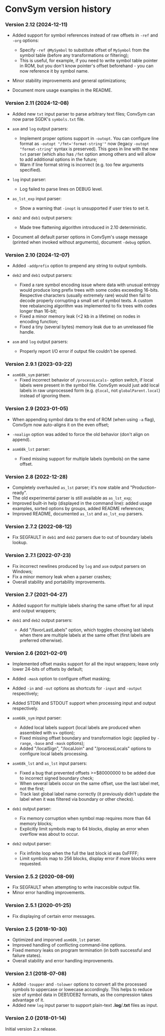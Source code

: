 
# ConvSym version history

### Version 2.12 (2024-12-11)

* Added support for symbol references instead of raw offsets in `-ref` and `-org` options:
  - Specify `-ref @MySymbol` to substitute offset of `MySymbol` from the symbol table (before any transformations or filtering);
  - This is useful, for example, if you need to write symbol table pointer in ROM, but you don't know pointer's offset beforehand - you can now reference it by symbol name.

* Minor stability improvements and general optimizations;
* Document more usage examples in the README.

### Version 2.11 (2024-12-08)

* Added new `txt` input parser to parse arbitrary text files; ConvSym can now parse SGDK's `symbols.txt` file.

* `asm` and `log` output parsers:
  - Implement proper options support in `-outopt`. You can configure line format as `-outopt "/fmt='format-string'"` now (legacy `-outopt "format-string"` syntax is preserved). This goes in line with the new `txt` parser (which also has `/fmt` option among others and will allow to add additional options in the future;
  - Warn if line format string is incorrect (e.g. too few arguments specified).

* `log` input parser:
  - Log failed to parse lines on DEBUG level.

* `as_lst_exp` input parser:
  - Show a warning that `-inopt` is unsupported if user tries to set it.

* `deb2` and `deb1` output parsers:
  - Made tree flattening algorithm introduced in 2.10 deterministic.

* Document all default parser options in ConvSym's usage message (printed when invoked without arguments), document `-debug` option.

### Version 2.10 (2024-12-07)

* Added `-addprefix` option to prepend any string to output symbols.

* `deb2` and `deb1` output parsers:
  - Fixed a rare symbol encoding issue where data with unusual entropy would produce long prefix trees with some codes exceeding 16-bits. Respective characters (usually extremely rare) would then fail to decode properly corrupting a small set of symbol texts. A custom tree rebalancing algorithm was implemented to fix trees with codes longer than 16-bit;
  - Fixed a minor memory leak (<2 kb in a lifetime) on nodes in encoding function;
  - Fixed a tiny (several bytes) memory leak due to an unreleased file handle.

* `asm` and `log` output parsers:
  - Properly report I/O error if output file couldn't be opened.

### Version 2.9.1 (2023-03-22)

* `asm68k_sym` parser:
  - Fixed incorrect behavior of `/processLocals-` option switch, if local labels were present in the symbol file. ConvSym would just add local labels in raw unprocessed form (e.g. `@local`, not `globalParent.local`) instead of ignoring them.

### Version 2.9 (2023-01-05)

* When appending symbol data to the end of ROM (when using `-a` flag), ConvSym now auto-aligns it on the even offset;
* `-noalign` option was added to force the old behavior (don't align on append).

* `asm68k_lst` parser:
  - Fixed missing support for multiple labels (symbols) on the same offset.

### Version 2.8 (2022-12-28)

* Completely overhauled `as_lst` parser; it's now stable and "Production-ready".
* The old experimental parser is still available as `as_lst_exp`;
* Improved built-in help (displayed in the command line): added usage examples, sorted options by groups, added README references;
* Improved README, documented `as_lst` and `as_lst_exp` parsers.

### Version 2.7.2 (2022-08-12)

* Fix SEGFAULT in `deb1` and `deb2` parsers due to out of boundary labels lookup.

### Version 2.7.1 (2022-07-23)

* Fix incorrect newlines produced by `log` and `asm` output parsers on Windows;
* Fix a minor memory leak when a parser crashes;
* Overall stability and portability improvements.

### Version 2.7 (2021-04-27)

* Added support for multiple labels sharing the same offset for all input and output wrappers;

* `deb1` and `deb2` output parsers:
	- Add "/favorLastLabels" option, which toggles choosing last labels when there are multiple labels at the same offset (first labels are preferred otherwise).

### Version 2.6 (2021-02-01)

* Implemented offset masks support for all the input wrappers; leave only lower 24-bits of offsets by default;
* Added `-mask` option to configure offset masking;
* Added `-in` and `-out` options as shortcuts for `-input` and `-output` respectively;
* Added STDIN and STDOUT support when processing input and output respectively.

* `asm68k_sym` input parser:
	- Added local labels support (local labels are produced when assembled with v+ option);
	- Fixed missing offset boundary and transformation logic (applied by `-range`, `-base` and `-mask` options);
	- Added "/localSign", "/localJoin" and "/processLocals" options to configure local labels processing.
* `asm68k_lst` and `as_lst` input parsers:
	- Fixed a bug that prevented offsets >=$80000000 to be added due to incorrect signed boundary check;
	- When several labels occur on the same offset, use the last label met, not the first;
	- Track last global label name correctly (it previously didn't update the label when it was filtered via boundary or other checks).
* `deb1` output parser:
	- Fix memory corruption when symbol map requires more than 64 memory blocks;
	- Explicitly limit symbols map to 64 blocks, display an error when overflow was about to occur.
* `deb2` output parser:
	- Fix infinite loop when the full the last block id was 0xFFFF;
	- Limit symbols map to 256 blocks, display error if more blocks were requested.

### Version 2.5.2 (2020-08-09)

* Fix SEGFAULT when attempting to write inaccesible output file.
* Minor error handling improvements.

### Version 2.5.1 (2020-01-25)

* Fix displaying of certain error messages.

### Version 2.5 (2018-10-30)

* Optimized and imporved `asm68k_lst` parser.
* Improved handling of conflicting command-line options.
* Fixed memory leaks on program termination (in both successful and failure states).
* Overall stability and error handling improvements.

### Version 2.1 (2018-07-08)

* Added `-toupper` and `-tolower` options to convert all the processed symbols to uppercase or lowecase accordingly. This helps to reduce size of symbol data in DEB1/DEB2 formats, as the compression takes advantage of it.
* Added new `log` input parser to support plain-text **.log**/**.txt** files as input.

### Version 2.0 (2018-01-14)

Initial version 2.x release.
